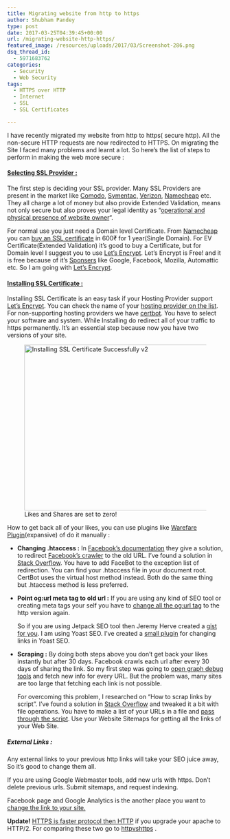 ```yaml
---
title: Migrating website from http to https
author: Shubham Pandey
type: post
date: 2017-03-25T04:39:45+00:00
url: /migrating-website-http-https/
featured_image: /resources/uploads/2017/03/Screenshot-286.png
dsq_thread_id:
  - 5971683762
categories:
  - Security
  - Web Security
tags:
  - HTTPS over HTTP
  - Internet
  - SSL
  - SSL Certificates

---
```

I have recently migrated my website from http to https( secure http). All the non-secure HTTP requests are now redirected to HTTPS. On migrating the Site I faced many problems and learnt a lot. So here&#8217;s the list of steps to perform in making the web more secure :

#### <span style="text-decoration: underline;">Selecting SSL Provider :</span>

The first step is deciding your SSL provider. Many SSL Providers are present in the market like [Comodo][1], [Symentac,][2] [Verizon][3], [Namecheap][4] etc. They all charge a lot of money but also provide Extended Validation, means not only secure but also proves your legal identity as &#8220;[operational and physical presence of website owner][5]&#8220;.

For normal use you just need a Domain level Certificate. From [Namecheap][6] you can [buy an SSL certificate][7] in 600₹ for 1 year(Single Domain). For EV Certificate(Extended Validation) it&#8217;s good to buy a Certificate, but for Domain level I suggest you to use [Let&#8217;s Encrypt][8]. Let&#8217;s Encrypt is Free! and it is free because of it&#8217;s [Sponsers][9] like Google, Facebook, Mozilla, Automattic etc. So I am going with [Let&#8217;s Encrypt][8].

#### <span style="text-decoration: underline;">Installing SSL Certificate :</span>

Installing SSL Certificate is an easy task if your Hosting Provider support [Let&#8217;s Encrypt][8]. You can check the name of your [hosting provider on the list][10]. For non-supporting hosting providers we have [certbot][11]. You have to select your software and system. While Installing do redirect all of your traffic to https permanently. It&#8217;s an essential step because now you have two versions of your site.

<figure id="attachment_558" class=" alignnone"><img class="wp-image-558 size-full" src="/resources/uploads/2017/03/featured-ssl.png?resize=640%2C385" alt="Installing SSL Certificate Successfully v2" width="640" height="385"  /><figcaption class="wp-caption-text">Likes and Shares are set to zero!</figcaption></figure>

How to get back all of your likes, you can use plugins like [Warefare Plugin][16](expansive) of do it manually :

  * **Changing .htaccess :** In [Facebook&#8217;s documentation][17] they give a solution, to redirect [Facebook&#8217;s crawler][18] to the old URL. I&#8217;ve found a solution in [Stack Overflow][19]. You have to add FaceBot to the exception list of redirection. You can find your .htaccess file in your document root. CertBot uses the virtual host method instead. Both do the same thing but .htaccess method is less preferred.
  * **Point og:url meta tag to old url :** If you are using any kind of SEO tool or creating meta tags your self you have to [change all the og:url tag][20] to the http version again.
  
    So if you are using Jetpack SEO tool then Jeremy Herve created a [gist for you][21]. I am using Yoast SEO. I&#8217;ve created a [small plugin][22] for changing links in Yoast SEO.
  
    
  * **Scraping :** By doing both steps above you don&#8217;t get back your likes instantly but after 30 days. Facebook crawls each url after every 30 days of sharing the link. So my first step was going to [open graph debug tools][23] and fetch new info for every URL. But the problem was, many sites are too large that fetching each link is not possible.
  
    For overcoming this problem, I researched on &#8220;How to scrap links by script&#8221;. I&#8217;ve found a solution in [Stack Overflow][24] and tweaked it a bit with file operations. You have to make a list of your URLs in a file and [pass through the script][25]. Use your Website Sitemaps for getting all the links of your Web Site.
  
    

##### External Links :

Any external links to your previous http links will take your SEO juice away, So it&#8217;s good to change them all.

If you are using Google Webmaster tools, add new urls with https. Don&#8217;t delete previous urls. Submit sitemaps, and request indexing.

Facebook page and Google Analytics is the another place you want to [change the link to your site.][26]

<div class="success">
  <strong>Update!</strong> <a href="http://samrueby.com/2015/01/26/why-is-https-faster-than-http/">HTTPS is faster protocol then HTTP</a> if you upgrade your apache to HTTP/2. For comparing these two go to <a href="https://www.httpvshttps.com/">httpvshttps</a> .
</div>

&nbsp;

 [1]: https://www.comodo.com
 [2]: https://www.symantec.com/ssl-certificates/
 [3]: http://www.verizonenterprise.com/products/security/
 [4]: https://www.namecheap.com/
 [5]: https://en.wikipedia.org/wiki/Extended_Validation_Certificate#Issuing_criteria
 [6]: https://www.namecheap.com
 [7]: https://www.namecheap.com/security/ssl-certificates.aspx
 [8]: https://letsencrypt.org/
 [9]: https://letsencrypt.org/sponsors/
 [10]: https://community.letsencrypt.org/t/web-hosting-who-support-lets-encrypt/6920
 [11]: https://certbot.eff.org/
 [12]: /resources/uploads/2017/03/featured-ssl.png
 [13]: https://www.ssllabs.com/ssltest/
 [14]: /resources/uploads/2017/03/Screenshot-282.png?ssl=1
 [15]: /resources/uploads/2017/03/share-zero.png?ssl=1
 [16]: https://warfareplugins.com/
 [17]: https://developers.facebook.com/docs/plugins/faqs#faq_239407819772328
 [18]: https://developers.facebook.com/docs/sharing/webmasters/crawler
 [19]: http://stackoverflow.com/questions/19164861/exempt-facebook-crawler-from-htaccess-redirect/19165071#19165071
 [20]: https://developers.facebook.com/docs/plugins/faqs#faq_1149655968420144
 [21]: https://github.com/jeherve/jeherve-custom-ogurls/blob/master/jeherve-custom-ogurls.php
 [22]: https://gist.github.com/shubham9411/1790aa352872eb80efca6bbfe1df3054#file-open-graph-urls-php
 [23]: https://developers.facebook.com/tools/debug/
 [24]: http://stackoverflow.com/questions/12100574/is-there-an-api-to-force-facebook-to-scrape-a-page-again
 [25]: https://gist.github.com/shubham9411/f7908e8c5cbb53b94f2b6636d84410f2#file-scrape-fb-links-sh
 [26]: https://www.quora.com/How-do-I-track-HTTP-and-HTTPS-in-Google-Analytics#